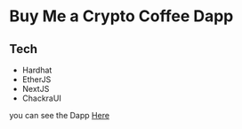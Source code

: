 # Buy Me a Crypto Coffee Dapp 

## Tech 
- Hardhat
- EtherJS
- NextJS
- ChackraUI

you can see the Dapp [Here](https://coffee-dapp-1ak3.vercel.app/)
